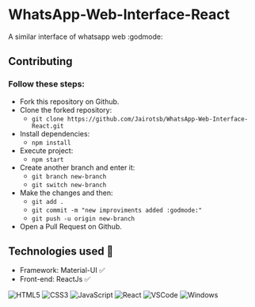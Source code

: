 # WhatsApp-Web-Interface-React
   A similar interface of whatsapp web :godmode:


## Contributing 

### Follow these steps:

- Fork this repository on Github.
- Clone the forked repository:
  - `git clone https://github.com/Jairotsb/WhatsApp-Web-Interface-React.git`
- Install dependencies: 
  - `npm install`
- Execute project: 
  - `npm start`
- Create another branch and enter it:
  - `git branch new-branch`
  - `git switch new-branch`
- Make the changes and then:
  - `git add .`
  - `git commit -m "new improviments added :godmode:"`
  - `git push -u origin new-branch`
- Open a Pull Request on Github.

## Technologies used :memo:

 - Framework: Material-UI :white_check_mark:
 - Front-end: ReactJs :white_check_mark:

    
  ![HTML5](https://img.shields.io/badge/-HTML5-E34F26?style=flat-square&logo=html5&logoColor=white)
  ![CSS3](https://img.shields.io/badge/-CSS3-549FDE?style=flat-square&logo=css3&logoColor=white)
  ![JavaScript](https://img.shields.io/badge/-JavaScript-F7B93E?style=flat-square&logo=javascript&logoColor=fff)
  ![React](https://img.shields.io/badge/-React.js-45b8d8?style=flat-square&logo=react&logoColor=white)
  ![VSCode](https://img.shields.io/badge/-VSCode-0085D1?style=flat-square&logo=visual-studio-code&logoColor=white)
  ![Windows](https://img.shields.io/badge/-Windows-00ADEF?style=flat-square&logo=windows&logoColor=white)
  
   
